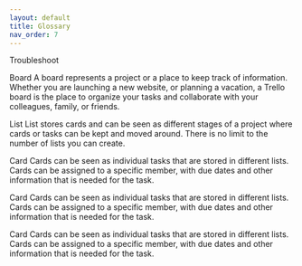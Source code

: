 ```yaml
---
layout: default
title: Glossary
nav_order: 7
---
```


Troubleshoot

Board
A board represents a project or a place to keep track of information. Whether you are launching a new website, or planning a vacation, a Trello board is the place to organize your tasks and collaborate with your colleagues, family, or friends.

List
List stores cards and can be seen as different stages of a project where cards or tasks can be kept and moved around. There is no limit to the number of lists you can create.

Card
Cards can be seen as individual tasks that are stored in different lists. Cards can be assigned to a specific member, with due dates and other information that is needed for the task.

Card
Cards can be seen as individual tasks that are stored in different lists. Cards can be assigned to a specific member, with due dates and other information that is needed for the task.

Card
Cards can be seen as individual tasks that are stored in different lists. Cards can be assigned to a specific member, with due dates and other information that is needed for the task.
